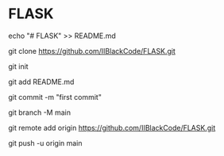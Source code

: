# FLASK

echo "# FLASK" >> README.md

git clone https://github.com/IIBlackCode/FLASK.git

git init

git add README.md

git commit -m "first commit"

git branch -M main

git remote add origin https://github.com/IIBlackCode/FLASK.git

git push -u origin main
